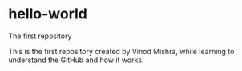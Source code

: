 # hello-world
The first repository

This is the first repository created by Vinod Mishra, while learning to understand the GitHub and how it works. 
